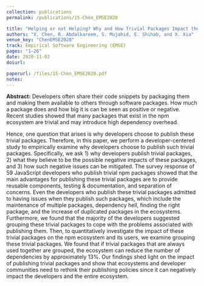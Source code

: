 ```yaml
---
collection: publications
permalink: /publications/15-Chen_EMSE2020

title: "Helping or not Helping? Why and How Trivial Packages Impact the npm Ecosystem"
authors: "X. Chen, R. Abdalkareem, S. Mujahid, E. Shihab, and X. Xia"
venue_key: "ChenEMSE2020"
track: Empirical Software Engineering (EMSE)
pages: "1–26"
date: 2020-11-02
doiurl: 

paperurl: /files/15-Chen_EMSE2020.pdf
notes:
---
```


**Abstract:** Developers often share their code snippets by packaging them and making them available to others through software packages. How much a package does and how big it is can be seen as positive or negative. Recent studies showed that many packages that exist in the npm ecosystem are trivial and may introduce high dependency overhead.

Hence, one question that arises is why developers choose to publish these trivial packages. Therefore, in this paper, we perform a developer-centered study to empirically examine why developers choose to publish such trivial packages. Specifically, we ask 1) why developers publish trivial packages, 2) what they believe to be the possible negative impacts of these packages, and 3) how such negative issues can be mitigated. The survey response of 59 JavaScript developers who publish trivial npm packages showed that the main advantages for publishing these trivial packages are to provide reusable components, testing & documentation, and separation of concerns. Even the developers who publish these trivial packages admitted to having issues when they publish such packages, which include the maintenance of multiple packages, dependency hell, finding the right package, and the increase of duplicated packages in the ecosystems. Furthermore, we found that the majority of the developers suggested grouping these trivial packages to cope with the problems associated with publishing them. Then, to quantitatively investigate the impact of these trivial packages on the npm ecosystem and its users, we examine grouping these trivial packages. We found that if trivial packages that are always used together are grouped, the ecosystem can reduce the number of dependencies by approximately 13%. Our findings shed light on the impact of publishing trivial packages and show that ecosystems and developer communities need to rethink their publishing policies since it can negatively impact the developers and the entire ecosystem.